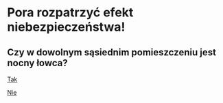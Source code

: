 # Pora rozpatrzyć efekt niebezpieczeństwa!

## Czy w dowolnym sąsiednim pomieszczeniu jest nocny łowca?

[Tak](efekt-niebezpieczenstwa-jest-lowca-obok/efekt-niebezpieczenstwa-jest-lowca-obok.md)

[Nie](efekt-niebezpieczenstwa-umieszczam-szmery/efekt-niebezpieczenstwa-umieszczam-szmery.md)